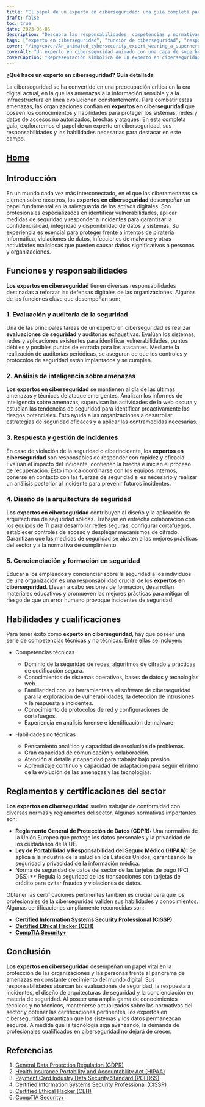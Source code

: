 ```yaml
---
title: "El papel de un experto en ciberseguridad: una guía completa para proteger los activos digitales"
draft: false
toc: true
date: 2023-06-05
description: "Descubra las responsabilidades, competencias y normativas del sector que definen el papel de un experto en ciberseguridad para salvaguardar los activos digitales y combatir las ciberamenazas."
tags: ["experto en ciberseguridad", "función de ciberseguridad", "responsabilidades en materia de ciberseguridad", "competencias en ciberseguridad", "información sobre amenazas", "respuesta a incidentes", "concienciación sobre seguridad", "seguridad de la red", "algoritmos de cifrado", "codificación segura", "normativa del sector", "GDPR", "HIPAA", "PCI DSS", "certificaciones", "CISSP", "CEH", "CompTIA Seguridad+", "proteger los activos digitales", "amenazas cibernéticas", "seguridad de los datos", "protección de la red", "evaluación de la vulnerabilidad", "auditorías de seguridad", "detección de malware", "prevención de la violación de datos", "carrera en ciberseguridad", "formación en ciberseguridad", "certificaciones de ciberseguridad", "seguridad de la información", "ciberdefensa"]
cover: "/img/cover/An_animated_cybersecurity_expert_wearing_a_superhero_cape.png"
coverAlt: "Un experto en ciberseguridad animado con una capa de superhéroe, de pie y seguro de sí mismo, con un escudo en una mano y el símbolo de un candado en la otra, protegiendo activos digitales."
coverCaption: "Representación simbólica de un experto en ciberseguridad, armado con conocimientos y herramientas, que defiende los activos digitales de las ciberamenazas."
---
```


**¿Qué hace un experto en ciberseguridad? Guía detallada**

La ciberseguridad se ha convertido en una preocupación crítica en la era digital actual, en la que las amenazas a la información sensible y a la infraestructura en línea evolucionan constantemente. Para combatir estas amenazas, las organizaciones confían en **expertos en ciberseguridad** que poseen los conocimientos y habilidades para proteger los sistemas, redes y datos de accesos no autorizados, brechas y ataques. En esta completa guía, exploraremos el papel de un experto en ciberseguridad, sus responsabilidades y las habilidades necesarias para destacar en este campo.

## [Home](/cyber-security-career-playbook-start/)

## Introducción

En un mundo cada vez más interconectado, en el que las ciberamenazas se ciernen sobre nosotros, los **expertos en ciberseguridad** desempeñan un papel fundamental en la salvaguarda de los activos digitales. Son profesionales especializados en identificar vulnerabilidades, aplicar medidas de seguridad y responder a incidentes para garantizar la confidencialidad, integridad y disponibilidad de datos y sistemas. Su experiencia es esencial para proteger frente a intentos de piratería informática, violaciones de datos, infecciones de malware y otras actividades maliciosas que pueden causar daños significativos a personas y organizaciones.

## Funciones y responsabilidades

**Los expertos en ciberseguridad** tienen diversas responsabilidades destinadas a reforzar las defensas digitales de las organizaciones. Algunas de las funciones clave que desempeñan son:

### 1. Evaluación y auditoría de la seguridad

Una de las principales tareas de un experto en ciberseguridad es realizar **evaluaciones de seguridad** y auditorías exhaustivas. Evalúan los sistemas, redes y aplicaciones existentes para identificar vulnerabilidades, puntos débiles y posibles puntos de entrada para los atacantes. Mediante la realización de auditorías periódicas, se aseguran de que los controles y protocolos de seguridad están implantados y se cumplen.

### 2. Análisis de inteligencia sobre amenazas

**Los expertos en ciberseguridad** se mantienen al día de las últimas amenazas y técnicas de ataque emergentes. Analizan los informes de inteligencia sobre amenazas, supervisan las actividades de la web oscura y estudian las tendencias de seguridad para identificar proactivamente los riesgos potenciales. Esto ayuda a las organizaciones a desarrollar estrategias de seguridad eficaces y a aplicar las contramedidas necesarias.

### 3. Respuesta y gestión de incidentes

En caso de violación de la seguridad o ciberincidente, los **expertos en ciberseguridad** son responsables de responder con rapidez y eficacia. Evalúan el impacto del incidente, contienen la brecha e inician el proceso de recuperación. Esto implica coordinarse con los equipos internos, ponerse en contacto con las fuerzas de seguridad si es necesario y realizar un análisis posterior al incidente para prevenir futuros incidentes.

### 4. Diseño de la arquitectura de seguridad

**Los expertos en ciberseguridad** contribuyen al diseño y la aplicación de arquitecturas de seguridad sólidas. Trabajan en estrecha colaboración con los equipos de TI para desarrollar redes seguras, configurar cortafuegos, establecer controles de acceso y desplegar mecanismos de cifrado. Garantizan que las medidas de seguridad se ajusten a las mejores prácticas del sector y a la normativa de cumplimiento.

### 5. Concienciación y formación en seguridad

Educar a los empleados y concienciar sobre la seguridad a los individuos de una organización es una responsabilidad crucial de los **expertos en ciberseguridad**. Llevan a cabo sesiones de formación, desarrollan materiales educativos y promueven las mejores prácticas para mitigar el riesgo de que un error humano provoque incidentes de seguridad.

## Habilidades y cualificaciones

Para tener éxito como **experto en ciberseguridad**, hay que poseer una serie de competencias técnicas y no técnicas. Entre ellas se incluyen:

- Competencias técnicas
  - Dominio de la seguridad de redes, algoritmos de cifrado y prácticas de codificación segura.
  - Conocimientos de sistemas operativos, bases de datos y tecnologías web.
  - Familiaridad con las herramientas y el software de ciberseguridad para la exploración de vulnerabilidades, la detección de intrusiones y la respuesta a incidentes.
  - Conocimiento de protocolos de red y configuraciones de cortafuegos.
  - Experiencia en análisis forense e identificación de malware.
  
- Habilidades no técnicas
  - Pensamiento analítico y capacidad de resolución de problemas.
  - Gran capacidad de comunicación y colaboración.
  - Atención al detalle y capacidad para trabajar bajo presión.
  - Aprendizaje continuo y capacidad de adaptación para seguir el ritmo de la evolución de las amenazas y las tecnologías.

## Reglamentos y certificaciones del sector

**Los expertos en ciberseguridad** suelen trabajar de conformidad con diversas normas y reglamentos del sector. Algunas normativas importantes son:

- **Reglamento General de Protección de Datos (GDPR):** Una normativa de la Unión Europea que protege los datos personales y la privacidad de los ciudadanos de la UE.
- **Ley de Portabilidad y Responsabilidad del Seguro Médico (HIPAA):** Se aplica a la industria de la salud en los Estados Unidos, garantizando la seguridad y privacidad de la información médica.
- Norma de seguridad de datos del sector de las tarjetas de pago (PCI DSS):** Regula la seguridad de las transacciones con tarjetas de crédito para evitar fraudes y violaciones de datos.

Obtener las certificaciones pertinentes también es crucial para que los profesionales de la ciberseguridad validen sus habilidades y conocimientos. Algunas certificaciones ampliamente reconocidas son:

- [**Certified Information Systems Security Professional (CISSP)**](https://simeononsecurity.com/articles/a-guide-to-earning-the-isc2-cissp-certification/)
- [**Certified Ethical Hacker (CEH)**](https://simeononsecurity.com/articles/preparing-for-the-ceh-certified-ethical-hacker-certification-exam/)
- [**CompTIA Security+**](https://simeononsecurity.com/articles/comptias-security-plus-sy0-601-what-do-you-need-to-know/)

## Conclusión

**Los expertos en ciberseguridad** desempeñan un papel vital en la protección de las organizaciones y las personas frente al panorama de amenazas en constante crecimiento del mundo digital. Sus responsabilidades abarcan las evaluaciones de seguridad, la respuesta a incidentes, el diseño de arquitecturas de seguridad y la concienciación en materia de seguridad. Al poseer una amplia gama de conocimientos técnicos y no técnicos, mantenerse actualizados sobre las normativas del sector y obtener las certificaciones pertinentes, los expertos en ciberseguridad garantizan que los sistemas y los datos permanezcan seguros. A medida que la tecnología siga avanzando, la demanda de profesionales cualificados en ciberseguridad no dejará de crecer.

## Referencias

1. [General Data Protection Regulation (GDPR)](https://gdpr.eu/)
2. [Health Insurance Portability and Accountability Act (HIPAA)](https://www.hhs.gov/hipaa/index.html)
3. [Payment Card Industry Data Security Standard (PCI DSS)](https://www.pcisecuritystandards.org/)
4. [Certified Information Systems Security Professional (CISSP)](https://www.isc2.org/Certifications/CISSP)
5. [Certified Ethical Hacker (CEH)](https://www.eccouncil.org/programs/certified-ethical-hacker-ceh/)
6. [CompTIA Security+](https://www.comptia.org/certifications/security)
